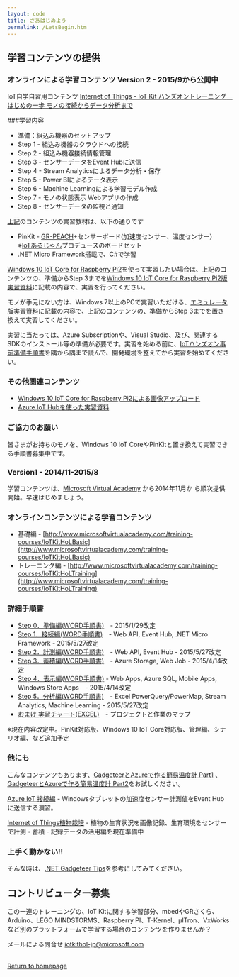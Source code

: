 ```yaml
---
layout: code
title: さあはじめよう
permalink: /LetsBegin.htm
---
```


<div class="jumbotron">
  <div class="container">
  </div>
</div>


## 学習コンテンツの提供
### オンラインによる学習コンテンツ Version 2 - 2015/9から公開中
IoT自学自習用コンテンツ [Internet of Things - IoT Kit ハンズオントレーニング　はじめの一歩 モノの接続からデータ分析まで](http://aka.ms/IoTKitHoLV2On)

###学習内容
* 準備：組込み機器のセットアップ
* Step 1 - 組込み機器のクラウドへの接続
* Step 2 - 組込み機器接続情報管理
* Step 3 - センサーデータをEvent Hubに送信
* Step 4 - Stream Analyticsによるデータ分析・保存
* Step 5 - Power BIによるデータ表示
* Step 6 - Machine Learningによる学習モデル作成
* Step 7 - モノの状態表示 Webアプリの作成
* Step 8 - センサーデータの監視と通知

[上記](http://aka.ms/IoTKitHoLV2On)のコンテンツの実習教材は、以下の通りです

* PinKit - [GR-PEACH](http://www.core.co.jp/product/m2m/gr-peach/)+センサーボード(加速度センサー、温度センサー） ※[IoTあるじゃん](https://www.facebook.com/groups/ioytjp/)プロデュースのボードセット
* .NET Micro Framework搭載で、C#で学習

[Windows 10 IoT Core for Raspberry Pi2](http://WindowsOnDevices.com)を使って実習したい場合は、上記のコンテンツの、準備からStep 3までを[Windows 10 IoT Core for Raspberry Pi2版実習資料](https://doc.co/4dEWrJ)に記載の内容で、実習を行ってください。

モノが手元にない方は、Windows 7以上のPCで実習いただける、[エミュレータ版実習資料](https://doc.co/nSMnKG)に記載の内容で、上記のコンテンツの、準備からStep 3までを置き換えて実習してください。

実習に当たっては、Azure Subscriptionや、Visual Studio、及び、関連するSDKのインストール等の準備が必要です。実習を始める前に、[IoTハンズオン事前準備手順書](https://doc.co/pyEyVg)を隅から隅まで読んで、開発環境を整えてから実習を始めてください。

### その他関連コンテンツ
* [Windows 10 IoT Core for Raspberry Pi2による画像アップロード](https://doc.co/JZiumb)
* [Azure IoT Hubを使った実習資料](https://doc.co/B7jfRN)

### ご協力のお願い

皆さまがお持ちのモノを、Windows 10 IoT CoreやPinKitと置き換えて実習できる手順書募集中です。

### Version1 - 2014/11-2015/8
学習コンテンツは、[Microsoft Virtual Academy](http://msdn.microsoft.com/ja-jp/dn376515.aspx) から2014年11月か
ら順次提供開始。早速はじめましょう。

### オンラインコンテンツによる学習コンテンツ
* 基礎編 - [http://www.microsoftvirtualacademy.com/training-courses/IoTKitHoLBasic](http://www.microsoftvirtualacademy.com/training-courses/IoTKitHoLBasic)
* トレーニング編 - [http://www.microsoftvirtualacademy.com/training-courses/IoTKitHoLTraining](http://www.microsoftvirtualacademy.com/training-courses/IoTKitHoLTraining)

### 詳細手順書
* [Step 0．準備編(WORD手順書)](https://github.com/ms-iotkithol-jp/Training/blob/master/Documents/IoTKit_SelfLearning00_Overview.docx?raw=true)　-  2015/1/29改定 
* [Step 1．接続編(WORD手順書)](https://github.com/ms-iotkithol-jp/Training/blob/master/Documents/IoTKit_SelfLearning01_Connect.docx?raw=true)　- Web API, Event Hub, .NET Micro Framework - 2015/5/27改定
* [Step 2．計測編(WORD手順書)](https://github.com/ms-iotkithol-jp/Training/blob/master/Documents/IoTKit_SelfLearning02_Measure.docx?raw=true)　- Web API, Event Hub - 2015/5/27改定
* [Step 3．蓄積編(WORD手順書)](https://github.com/ms-iotkithol-jp/Training/blob/master/Documents/IoTKit_SelfLearning03_Store.docx?raw=true)　- Azure Storage, Web Job - 2015/4/14改定
* [Step 4．表示編(WORD手順書)](https://github.com/ms-iotkithol-jp/Training/blob/master/Documents/IoTKit_SelfLearning04_Show.docx?raw=true) - Web Apps, Azure SQL, Mobile Apps, Windows Store Apps　- 2015/4/14改定
* [Step 5．分析編(WORD手順書)](https://github.com/ms-iotkithol-jp/Training/blob/master/Documents/IoTKit_SelfLearning05_Analysis.docx?raw=true)　- Excel PowerQuery/PowerMap, Stream Analytics, Machine Learning - 2015/5/27改定
* [おまけ 実習チャート(EXCEL)](https://github.com/ms-iotkithol-jp/Training/blob/master/Documents/TrainingChart.xlsx)　- プロジェクトと作業のマップ

※現在内容改定中。PinKit対応版、Windows 10 IoT Core対応版、管理編、シナリオ編、など追加予定

### 他にも
こんなコンテンツもあります、[GadgeteerとAzureで作る簡易温度計 Part1](http://blogs.msdn.com/b/hirosho/archive/2014/07/25/gadgeteer-azure-part-1.aspx) 、[GadgeteerとAzureで作る簡易温度計 Part2](http://blogs.msdn.com/b/hirosho/archive/2014/07/26/gadgeteer-azure-part-2.aspx)をお試しください。

[Azure IoT 接続編](https://github.com/ms-iotkithol-jp/Training/blob/master/Documents/MicrosoftAzureIoTEventHub_campaign.docx?raw=true) - Windowsタブレットの加速度センサー計測値をEvent Hubに送信する演習。

[Internet of Things植物栽培](http://www.microsoftvirtualacademy.com/training-courses/iotplant?m=26987) - 植物の生育状況を画像記録、生育環境をセンサーで計測・蓄積 - 記録データの活用編を現在準備中

### 上手く動かない‼
そんな時は、[.NET Gadgeteer Tips](http://blogs.msdn.com/b/hirosho/archive/2014/08/11/net_5f00_gadgeteer_5f00_tips.aspx)を参考にしてみてください。


## コントリビューター募集
この一連のトレーニングの、IoT Kitに関する学習部分、mbedやGRさくら、Arduino、LEGO MINDSTORMS、Raspberry PI、T-Kernel、μITron、VxWorksなど別のプラットフォームで学習する場合のコンテンツを作りませんか？

メールによる問合せ [iotkithol-jp@microsoft.com](mailto:iotkithol-jp@microsoft.com)

<br/>
  <a class="btn btn-default" href="index.htm" role="button">Return to homepage</a>
<script>
  (function(i,s,o,g,r,a,m){i['GoogleAnalyticsObject']=r;i[r]=i[r]||function(){
  (i[r].q=i[r].q||[]).push(arguments)},i[r].l=1*new Date();a=s.createElement(o),
  m=s.getElementsByTagName(o)[0];a.async=1;a.src=g;m.parentNode.insertBefore(a,m)
  })(window,document,'script','//www.google-analytics.com/analytics.js','ga');
  ga('create', 'UA-54967290-2', 'auto');
  ga('send', 'pageview');
</script>